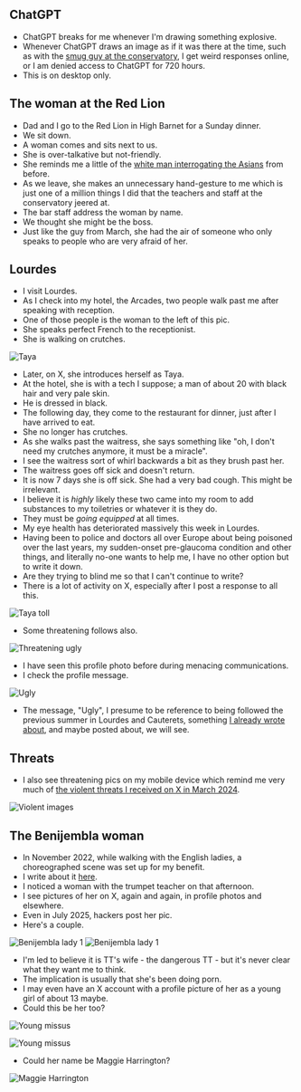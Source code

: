 ## ChatGPT

- ChatGPT breaks for me whenever I'm drawing something explosive.
- Whenever ChatGPT draws an image as if it was there at the time, such as with the [smug guy at the conservatory](../../timeline/2023/november.md#weird-guy-at-the-conservatory), I get weird responses online, or I am denied access to ChatGPT for 720 hours.
- This is on desktop only.

## The woman at the Red Lion

- Dad and I go to the Red Lion in High Barnet for a Sunday dinner.
- We sit down.
- A woman comes and sits next to us.
- She is over-talkative but not-friendly.
- She reminds me a little of the [white man interrogating the Asians](march.md#a-man-who-reminds-me-of-domingo) from before.
- As we leave, she makes an unnecessary hand-gesture to me which is just one of a million things I did that the teachers and staff at the conservatory jeered at.
- The bar staff address the woman by name.
- We thought she might be the boss. 
- Just like the guy from March, she had the air of someone who only speaks to people who are very afraid of her.

## Lourdes

- I visit Lourdes.
- As I check into my hotel, the Arcades, two people walk past me after speaking with reception.
- One of those people is the woman to the left of this pic.
- She speaks perfect French to the receptionist.
- She is walking on crutches.

![Taya](../../content/images/domingo-target-mother-advertisement.jpg)

- Later, on X, she introduces herself as Taya.
- At the hotel, she is with a tech I suppose; a man of about 20 with black hair and very pale skin. 
- He is dressed in black.
- The following day, they come to the restaurant for dinner, just after I have arrived to eat.
- She no longer has crutches.
- As she walks past the waitress, she says something like "oh, I don't need my crutches anymore, it must be a miracle".
- I see the waitress sort of whirl backwards a bit as they brush past her.
- The waitress goes off sick and doesn't return. 
- It is now 7 days she is off sick. She had a very bad cough. This might be irrelevant.
- I believe it is *highly* likely these two came into my room to add substances to my toiletries or whatever it is they do.
- They must be *going equipped* at all times.
- My eye health has deteriorated massively this week in Lourdes.
- Having been to police and doctors all over Europe about being poisoned over the last years, my sudden-onset pre-glaucoma condition and other things, and literally no-one wants to help me, I have no other option but to write it down.
- Are they trying to blind me so that I can't continue to write?
- There is a lot of activity on X, especially after I post a response to all this.

![Taya toll](../../content/images/taya-toll.png)

- Some threatening follows also.

![Threatening ugly](../../content/images/a-tadge-menacing.png)

- I have seen this profile photo before during menacing communications.
- I check the profile message.

![Ugly](../../content/images/a-tadge-menacing-2.png)

- The message, "Ugly", I presume to be reference to being followed the previous summer in Lourdes and Cauterets, something [I already wrote about](https://fearandloathinginlasmarinas.com/timeline/2024/august/#followed-by-the-gypsy-in-france), and maybe posted about, we will see.

## Threats

- I also see threatening pics on my mobile device which remind me very much of [the violent threats I received on X in March 2024](../2024/march.md#twitter-screenshots).

![Violent images](../../content/images/violent-images.png)

## The Benijembla woman

- In November 2022, while walking with the English ladies, a choreographed scene was set up for my benefit.
- I write about it [here](../2022/november.md#walking-in-benijembla-with-the-english-ladies).
- I noticed a woman with the trumpet teacher on that afternoon.
- I see pictures of her on X, again and again, in profile photos and elsewhere.
- Even in July 2025, hackers post her pic.
- Here's a couple.

![Benijembla lady 1](../../content/images/fake-accounts/woman%20in%20benijembla.png)
![Benijembla lady 1](../../content/images/fake-accounts/missus.png)

- I'm led to believe it is TT's wife - the dangerous TT - but it's never clear what they want me to think.
- The implication is usually that she's been doing porn.
- I may even have an X account with a profile picture of her as a young girl of about 13 maybe. 
- Could this be her too?

![Young missus](../../content/images/targeted-women/car-woman/5.png)

![Young missus](../../content/images/targeted-women/car-woman/6.png)

- Could her name be Maggie Harrington?

![Maggie Harrington](../../content/images/fake-accounts/maggie-harrington.png)
